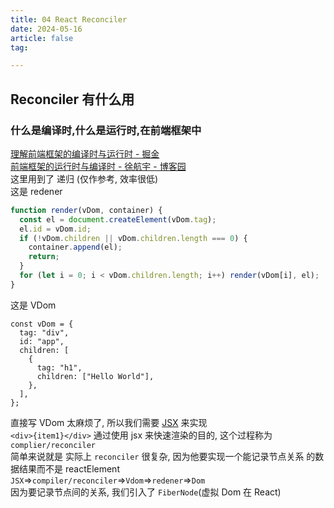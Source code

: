 ```yaml
---
title: 04 React Reconciler
date: 2024-05-16
article: false
tag:

---
```


## Reconciler 有什么用

### 什么是编译时,什么是运行时,在前端框架中
[理解前端框架的编译时与运行时 - 掘金](https://juejin.cn/post/7226160454794838053)  
[前端框架的运行时与编译时 - 徐航宇 - 博客园](https://www.cnblogs.com/xhyccc/p/16349481.html)  
这里用到了 递归 (仅作参考, 效率很低)  
这是 redener
```js
function render(vDom, container) {
  const el = document.createElement(vDom.tag);
  el.id = vDom.id;
  if (!vDom.children || vDom.children.length === 0) {
    container.append(el);
    return;
  }
  for (let i = 0; i < vDom.children.length; i++) render(vDom[i], el);
}
```
这是 VDom
```
const vDom = {
  tag: "div",
  id: "app",
  children: [
    {
      tag: "h1",
      children: ["Hello World"],
    },
  ],
};
```
直接写 VDom 太麻烦了, 所以我们需要 [JSX](03%20React%20JSX转换) 来实现  
```<div>{item1}</div>``` 通过使用 jsx 来快速渲染的目的, 这个过程称为 `complier/reconciler`  
简单来说就是 实际上 `reconciler` 很复杂, 因为他要实现一个能记录节点关系 的数据结果而不是 reactElement  
`JSX`=>`compiler/reconciler`=>`Vdom`=>`redener`=>`Dom`  
因为要记录节点间的关系, 我们引入了 `FiberNode`(虚拟 Dom 在 React)

